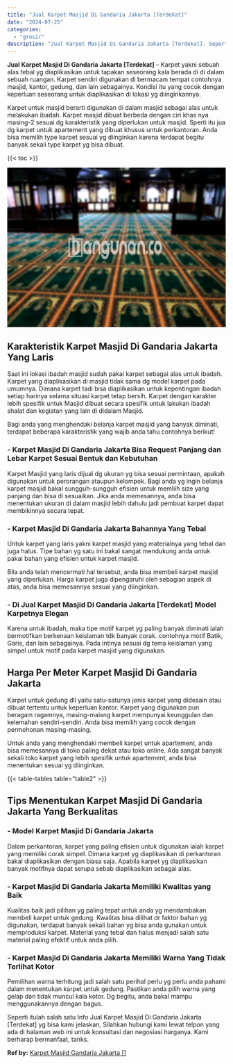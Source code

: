 ```yaml
---
title: "Jual Karpet Masjid Di Gandaria Jakarta [Terdekat]"
date: "2024-07-25"
categories: 
  - "grosir"
description: "Jual Karpet Masjid Di Gandaria Jakarta [Terdekat]. Seperti itulah salah satu Info Jual Karpet Masjid Di Gandaria Jakarta [Terdekat] yg bisa kami jelaskan,..."
---
```


**Jual Karpet Masjid Di Gandaria Jakarta \[Terdekat\]** – Karpet yakni sebuah alas tebal yg diaplikasikan untuk tapakan seseorang kala berada di di dalam sebuah ruangan. Karpet sendiri digunakan di bermacam tempat contohnya masjid, kantor, gedung, dan lain sebagainya. Kondisi itu yang cocok dengan keperluan seseorang untuk diaplikasikan di lokasi yg diinginkannya.

Karpet untuk masjid berarti digunakan di dalam masjid sebagai alas untuk melakukan ibadah. Karpet masjid dibuat berbeda dengan ciri khas nya masing-2 sesuai dg karakteristik yang diperlukan untuk masjid. Sperti itu jua dg karpet untuk apartement yang dibuat khusus untuk perkantoran. Anda bisa memilih type karpet sesuai yg diinginkan karena terdapat begitu banyak sekali type karpet yg bisa dibuat.

{{< toc >}}

![Jual Karpet Masjid Di Gandaria Jakarta [Terdekat]](/images/grosir-karpet-murah-67.png)

## Karakteristik Karpet Masjid Di Gandaria Jakarta Yang Laris

Saat ini lokasi ibadah masjid sudah pakai karpet sebagai alas untuk ibadah. Karpet yang diaplikasikan di masjid tidak sama dg model karpet pada umumnya. Dimana karpet tadi bisa diaplikasikan untuk kepentingan ibadah setiap harinya selama situasi karpet tetap bersih. Karpet dengan karakter lebih spesifik untuk Masjid dibuat secara spesifik untuk lakukan ibadah shalat dan kegiatan yang lain di didalam Masjid.

Bagi anda yang menghendaki belanja karpet masjid yang banyak diminati, terdapat beberapa karakteristik yang wajib anda tahu contohnya berikut!

### \- Karpet Masjid Di Gandaria Jakarta Bisa Request Panjang dan Lebar Karpet Sesuai Bentuk dan Kebutuhan

Karpet Masjid yang laris dijual dg ukuran yg bisa sesuai permintaan, apakah digunakan untuk perorangan ataupun kelompok. Bagi anda yg ingin belanja karpet masjid bakal sungguh-sungguh efisien untuk memliih size yang panjang dan bisa di sesuaikan. Jika anda memesannya, anda bisa menentukan ukuran di dalam masjid lebih dahulu jadi pembuat karpet dapat membikinnya secara tepat.

### \- Karpet Masjid Di Gandaria Jakarta Bahannya Yang Tebal

Untuk karpet yang laris yakni karpet masjid yang materialnya yang tebal dan juga halus. Tipe bahan yg satu ini bakal sangat mendukung anda untuk pakai bahan yang efisien untuk karpet masjid.

Bila anda telah mencermati hal tersebut, anda bisa membeli karpet masjid yang diperlukan. Harga karpet juga dipengaruhi oleh sebagian aspek di atas, anda bisa memesannya sesuai yang diinginkan.

### \- Di Jual Karpet Masjid Di Gandaria Jakarta \[Terdekat\] Model Karpetnya Elegan

Karena untuk ibadah, maka tipe motif karpet yg paling banyak diminati ialah bermotifkan berkenaan keislaman tdk banyak corak. contohnya motif Batik, Garis, dan lain sebagainya. Pada intinya sesuai dg tema keislaman yang simpel untuk motif pada karpet masjid yang digunakan.

## Harga Per Meter Karpet Masjid Di Gandaria Jakarta

Karpet untuk gedung dll yaitu satu-satunya jenis karpet yang didesain atau dibuat tertentu untuk keperluan kantor. Karpet yang digunakan pun beragam ragamnya, masing-maisng karpet mempunyai keunggulan dan kelemahan sendiri-sendiri. Anda bisa memilih yang cocok dengan permohonan masing-masing.

Untuk anda yang menghendaki membeli karpet untuk apartement, anda bisa memesannya di toko paling dekat atau toko online. Ada sangat banyak sekali toko karpet yang lebih spesifik untuk apartement, anda bisa menentukan sesuai yg diinginkan.

{{< table-tables table="table2" >}}

## Tips Menentukan Karpet Masjid Di Gandaria Jakarta Yang Berkualitas

### \- Model Karpet Masjid Di Gandaria Jakarta

Dalam perkantoran, karpet yang paling efisien untuk digunakan ialah karpet yang memiliki corak simpel. Dimana karpet yg diaplikasikan di perkantoran bakal diaplikasikan dengan biasa saja. Apabila karpet yg diaplikasikan banyak motifnya dapat serupa sebab diaplikasikan sebagai alas.

### \- Karpet Masjid Di Gandaria Jakarta Memiliki Kwalitas yang Baik

Kualitas baik jadi pilihan yg paling tepat untuk anda yg mendambakan membeli karpet untuk gedung. Kwalitas bisa dilihat dr faktor bahan yg digunakan, terdapat banyak sekali bahan yg bisa anda gunakan untuk memproduksi karpet. Material yang tebal dan halus menjadi salah satu material paling efektif untuk anda pilih.

### \- Karpet Masjid Di Gandaria Jakarta Memiliki Warna Yang Tidak Terlihat Kotor

Pemilihan warna terhitung jadi salah satu perihal perlu yg perlu anda pahami dalam menentukan karpet untuk gedung. Pastikan anda pilih warna yang gelap dan tidak muncul kala kotor. Dg begitu, anda bakal mampu menggunakannya dengan bagus.

Seperti itulah salah satu Info Jual Karpet Masjid Di Gandaria Jakarta \[Terdekat\] yg bisa kami jelaskan, Silahkan hubungi kami lewat telpon yang ada di halaman web ini untuk konsultasi dan negosiasi harganya. Kami berharap bermanfaat, tanks.

**Ref by:**  [Karpet Masjid Gandaria Jakarta []](https://id.wikipedia.org/wiki/Karpet)
